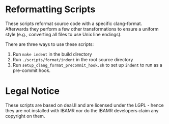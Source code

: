# Reformatting Scripts

These scripts reformat source code with a specific clang-format. Afterwards they
perform a few other transformations to ensure a uniform style (e.g., converting
all files to use Unix line endings).

There are three ways to use these scripts:
1. Run `make indent` in the build directory
2. Run `./scripts/format/indent` in the root source directory
3. Run `setup_clang_format_precommit_hook.sh` to set up `indent` to run as a
   pre-commit hook.

# Legal Notice

These scripts are based on deal.II and are licensed under the LGPL - hence they
are not installed with IBAMR nor do the IBAMR developers claim any copyright on
them.

